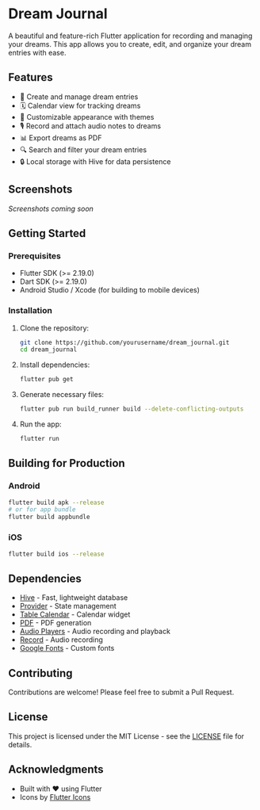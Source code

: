 # Dream Journal

A beautiful and feature-rich Flutter application for recording and managing your dreams. This app allows you to create, edit, and organize your dream entries with ease.

## Features

- 📝 Create and manage dream entries
- 🗓️ Calendar view for tracking dreams
- 🎨 Customizable appearance with themes
- 🎙️ Record and attach audio notes to dreams
- 📊 Export dreams as PDF
- 🔍 Search and filter your dream entries
- 🔒 Local storage with Hive for data persistence

## Screenshots

*Screenshots coming soon*

## Getting Started

### Prerequisites

- Flutter SDK (>= 2.19.0)
- Dart SDK (>= 2.19.0)
- Android Studio / Xcode (for building to mobile devices)

### Installation

1. Clone the repository:
   ```bash
   git clone https://github.com/yourusername/dream_journal.git
   cd dream_journal
   ```

2. Install dependencies:
   ```bash
   flutter pub get
   ```

3. Generate necessary files:
   ```bash
   flutter pub run build_runner build --delete-conflicting-outputs
   ```

4. Run the app:
   ```bash
   flutter run
   ```

## Building for Production

### Android
```bash
flutter build apk --release
# or for app bundle
flutter build appbundle
```

### iOS
```bash
flutter build ios --release
```

## Dependencies

- [Hive](https://pub.dev/packages/hive) - Fast, lightweight database
- [Provider](https://pub.dev/packages/provider) - State management
- [Table Calendar](https://pub.dev/packages/table_calendar) - Calendar widget
- [PDF](https://pub.dev/packages/pdf) - PDF generation
- [Audio Players](https://pub.dev/packages/audioplayers) - Audio recording and playback
- [Record](https://pub.dev/packages/record) - Audio recording
- [Google Fonts](https://pub.dev/packages/google_fonts) - Custom fonts

## Contributing

Contributions are welcome! Please feel free to submit a Pull Request.

## License

This project is licensed under the MIT License - see the [LICENSE](LICENSE) file for details.

## Acknowledgments

- Built with ❤️ using Flutter
- Icons by [Flutter Icons](https://pub.dev/packages/cupertino_icons)
